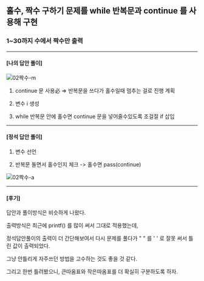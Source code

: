 ##  홀수, 짝수 구하기 문제를 while 반복문과 continue 를 사용해 구현
### 1~30까지 수에서 짝수만 출력
---
#### [나의 답안 풀이]

![02짝수-m](https://github.com/silverywaves/IT_ACADEMY/assets/155939946/96002f2f-4f5a-423e-bcf7-95d5af6880bd)

1. continue 문 사용必 => 반복문을 쓰다가 홀수일때 멈추는 걸로 진행 계획

2. 변수 i 생성

3. while 반복문 안에 홀수면 continue 문을 넣어줄수있도록 조걸절 if 삽입


---

#### [정석 답안 풀이]
1. 변수 선언

2. 반복문 돌면서 홀수인지 체크 -> 홀수면 pass(continue)

![02짝수-a](https://github.com/silverywaves/IT_ACADEMY/assets/155939946/533a4830-9edc-47d6-af07-aa7aad201345)


---

#### [후기]
답안과 풀이방식은 비슷하게 나왔다.


출력방식은 최근에 printf() 를 많이 써서 그대로 적용했는데,


정석답안풀이의 출력이 더 간단해보여서 다시 문제를 풀다가 " " 를 ' ' 로 잘못 써서 틀린 값이 출력되었다.


그냥 안틀리게 자주쓰던 방법을 고수하는 것도 좋을 것 같다.


그리고 한번 틀려봤으니, 큰따옴표와 작은따옴표를 더 확실히 구분하도록 하자.
